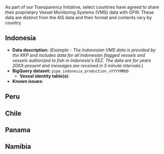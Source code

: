 As part of our Transparency Initiative, select countries have agreed to share their proprietary Vessel Monitoring Systems (VMS) data with GFW. These data are distinct from the AIS data and their format and contents vary by country. 

## Indonesia

+ **Data description:** (*Example - The Indonesian VMS data is provided by the KKP and includes data for all Indonesian flagged vessels and vessels authorized to fish in Indonesia's EEZ. The data are for years 20XX-present and messages are received in 5 minute intervals.*)
+ **BigQuery dataset:** `pipe_indonesia_production_vYYYYMMDD`
  + **Vessel identity table(s)**:
+ **Known issues:**

## Peru

## Chile

## Panama 

## Namibia
